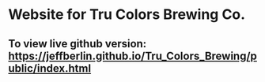 # Website for Tru Colors Brewing Co.

## To view live github version: https://jeffberlin.github.io/Tru_Colors_Brewing/public/index.html